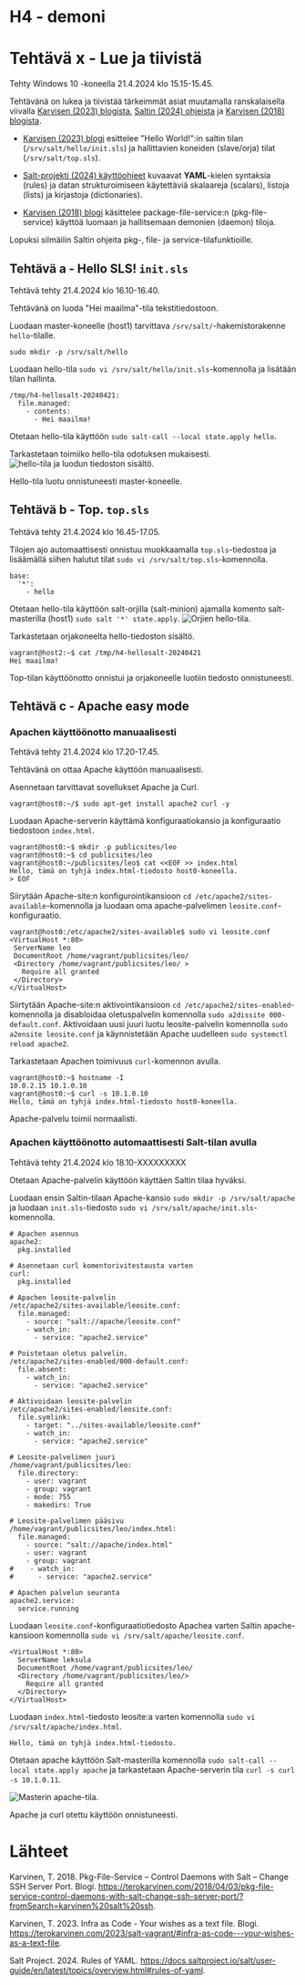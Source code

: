 # H4 - demoni

# Tehtävä x - Lue ja tiivistä
Tehty Windows 10 -koneella 21.4.2024 klo 15.15-15.45.

Tehtävänä on lukea ja tiivistää tärkeimmät asiat muutamalla ranskalaisella viivalla [Karvisen (2023) blogista](https://terokarvinen.com/2023/salt-vagrant/#infra-as-code---your-wishes-as-a-text-file), [Saltin (2024) ohjeista](https://docs.saltproject.io/salt/user-guide/en/latest/topics/overview.html#rules-of-yaml) ja [Karvisen (2018) blogista](https://terokarvinen.com/2018/04/03/pkg-file-service-control-daemons-with-salt-change-ssh-server-port/?fromSearch=karvinen%20salt%20ssh).

* [Karvisen (2023) blogi](https://terokarvinen.com/2023/salt-vagrant/#infra-as-code---your-wishes-as-a-text-file) esittelee "Hello World!":in saltin tilan (```/srv/salt/hello/init.sls```) ja hallittavien koneiden (slave/orja) tilat (```/srv/salt/top.sls```).

* [Salt-projekti (2024) käyttöohjeet](https://docs.saltproject.io/salt/user-guide/en/latest/topics/overview.html#rules-of-yaml) kuvaavat **YAML**-kielen syntaksia (rules) ja datan strukturoimiseen käytettäviä skalaareja (scalars), listoja (lists) ja kirjastoja (dictionaries).

* [Karvisen (2018) blogi](https://terokarvinen.com/2018/04/03/pkg-file-service-control-daemons-with-salt-change-ssh-server-port/?fromSearch=karvinen%20salt%20ssh) käsittelee package-file-service:n (pkg-file-service) käyttöä luomaan ja hallitsemaan demonien (daemon) tiloja.

Lopuksi silmäilin Saltin ohjeita pkg-, file- ja service-tilafunktioille.

## Tehtävä a - Hello SLS! `init.sls`
Tehtävä tehty 21.4.2024 klo 16.10-16.40.

Tehtävänä on luoda "Hei maailma"-tila tekstitiedostoon.

Luodaan master-koneelle (host1) tarvittava `/srv/salt/`-hakemistorakenne `hello`-tilalle. 
```
sudo mkdir -p /srv/salt/hello
```

Luodaan hello-tila `sudo vi /srv/salt/hello/init.sls`-komennolla ja lisätään tilan hallinta.
```
/tmp/h4-hellosalt-20240421:
  file.managed:
    - contents:
      - Hei maailma!
```

Otetaan hello-tila käyttöön `sudo salt-call --local state.apply hello`.

Tarkastetaan toimiiko hello-tila odotuksen mukaisesti.
![hello-tila ja luodun tiedoston sisältö.](https://github.com/leksu70/2024k-ph-teht/blob/master/kuvat/h4-a-hello.png "Hello-tila ja luodun tiedoston sisältö.")

Hello-tila luotu onnistuneesti master-koneelle.

## Tehtävä b - Top. `top.sls`
Tehtävä tehty 21.4.2024 klo 16.45-17.05.

Tilojen ajo automaattisesti onnistuu muokkaamalla `top.sls`-tiedostoa ja lisäämällä siihen halutut tilat `sudo vi /srv/salt/top.sls`-komennolla.
```
base:
  '*':
    - hello
```

Otetaan hello-tila käyttöön salt-orjilla (salt-minion) ajamalla komento salt-masterilla (host1) `sudo salt '*' state.apply`.
![Orjien hello-tila.](https://github.com/leksu70/2024k-ph-teht/blob/master/kuvat/h4-b-top.png "Orjien hello-tila.")

Tarkastetaan orjakoneelta hello-tiedoston sisältö.
```
vagrant@host2:~$ cat /tmp/h4-hellosalt-20240421
Hei maailma!
```

Top-tilan käyttöönotto onnistui ja orjakoneelle luotiin tiedosto onnistuneesti.

## Tehtävä c - Apache easy mode

### Apachen käyttöönotto manuaalisesti
Tehtävä tehty 21.4.2024 klo 17.20-17.45.

Tehtävänä on ottaa Apache käyttöön manuaalisesti.

Asennetaan tarvittavat sovellukset Apache ja Curl.
```
vagrant@host0:~/$ sudo apt-get install apache2 curl -y
```

Luodaan Apache-serverin käyttämä konfiguraatiokansio ja konfiguraatio tiedostoon `index.html`.
```
vagrant@host0:~$ mkdir -p publicsites/leo
vagrant@host0:~$ cd publicsites/leo
vagrant@host0:~/publicsites/leo$ cat <<EOF >> index.html
Hello, tämä on tyhjä index.html-tiedosto host0-koneella.
> EOF
```

Siirytään Apache-site:n konfigurointikansioon `cd /etc/apache2/sites-available`-komennolla ja luodaan oma apache-palvelimen `leosite.conf`-konfiguraatio.
```
vagrant@host0:/etc/apache2/sites-available$ sudo vi leosite.conf
<VirtualHost *:80>
 ServerName leo
 DocumentRoot /home/vagrant/publicsites/leo/
 <Directory /home/vagrant/publicsites/leo/ >
   Require all granted
 </Directory>
</VirtualHost>
```

Siirtytään Apache-site:n aktivointikansioon `cd /etc/apache2/sites-enabled`-komennolla ja disabloidaa oletuspalvelin komennolla `sudo a2dissite 000-default.conf`. Aktivoidaan uusi juuri luotu leosite-palvelin komennolla `sudo a2ensite leosite.conf` ja käynnistetään Apache uudelleen `sudo systemctl reload apache2`.

Tarkastetaan Apachen toimivuus `curl`-komennon avulla.
```
vagrant@host0:~$ hostname -I
10.0.2.15 10.1.0.10
vagrant@host0:~$ curl -s 10.1.0.10
Hello, tämä on tyhjä index.html-tiedosto host0-koneella.
```

Apache-palvelu toimii normaalisti.

### Apachen käyttöönotto automaattisesti Salt-tilan avulla
Tehtävä tehty 21.4.2024 klo 18.10-XXXXXXXXX

Otetaan Apache-palvelin käyttöön käyttäen Saltin tilaa hyväksi.

Luodaan ensin Saltin-tilaan Apache-kansio `sudo mkdir -p /srv/salt/apache` ja luodaan `init.sls`-tiedosto `sudo vi /srv/salt/apache/init.sls`-komennolla.
```
# Apachen asennus
apache2:
  pkg.installed

# Asennetaan curl komentorivitestausta varten
curl:
  pkg.installed

# Apachen leosite-palvelin
/etc/apache2/sites-available/leosite.conf:
  file.managed:
    - source: "salt://apache/leosite.conf"
    - watch_in:
      - service: "apache2.service"

# Poistetaan oletus palvelin.
/etc/apache2/sites-enabled/000-default.conf:
  file.absent:
    - watch_in:
      - service: "apache2.service"

# Aktivoidaan leosite-palvelin
/etc/apache2/sites-enabled/leosite.conf:
  file.symlink:
    - target: "../sites-available/leosite.conf"
    - watch_in:
      - service: "apache2.service"

# Leosite-palvelimen juuri
/home/vagrant/publicsites/leo:
  file.directory:
    - user: vagrant
    - group: vagrant
    - mode: 755
    - makedirs: True

# Leosite-palvelimen pääsivu
/home/vagrant/publicsites/leo/index.html:
  file.managed:
    - source: "salt://apache/index.html"
    - user: vagrant
    - group: vagrant
#    - watch_in:
#      - service: "apache2.service"

# Apachen palvelun seuranta
apache2.service:
  service.running

```

Luodaan `leosite.conf`-konfiguraatiotiedosto Apachea varten Saltin apache-kansioon komennolla `sudo vi /srv/salt/apache/leosite.conf`.
```
<VirtualHost *:80>
  ServerName leksula
  DocumentRoot /home/vagrant/publicsites/leo/
  <Directory /home/vagrant/publicsites/leo/>
    Require all granted
  </Directory>
</VirtualHost>
```

Luodaan `index.html`-tiedosto leosite:a varten komennolla `sudo vi /srv/salt/apache/index.html`.
```
Hello, tämä on tyhjä index.html-tiedosto.
```

Otetaan apache käyttöön Salt-masterilla komennolla `sudo salt-call --local state.apply apache` ja tarkastetaan Apache-serverin tila `curl -s curl -s 10.1.0.11`.

![Masterin apache-tila.](https://github.com/leksu70/2024k-ph-teht/blob/master/kuvat/h4-c-apache.png "Masterin apache-tila.")

Apache ja curl otettu käyttöön onnistuneesti.




# Lähteet
Karvinen, T. 2018. Pkg-File-Service – Control Daemons with Salt – Change SSH Server Port. Blogi. https://terokarvinen.com/2018/04/03/pkg-file-service-control-daemons-with-salt-change-ssh-server-port/?fromSearch=karvinen%20salt%20ssh.

Karvinen, T. 2023. Infra as Code - Your wishes as a text file. Blogi. https://terokarvinen.com/2023/salt-vagrant/#infra-as-code---your-wishes-as-a-text-file.

Salt Project. 2024. Rules of YAML. https://docs.saltproject.io/salt/user-guide/en/latest/topics/overview.html#rules-of-yaml.
